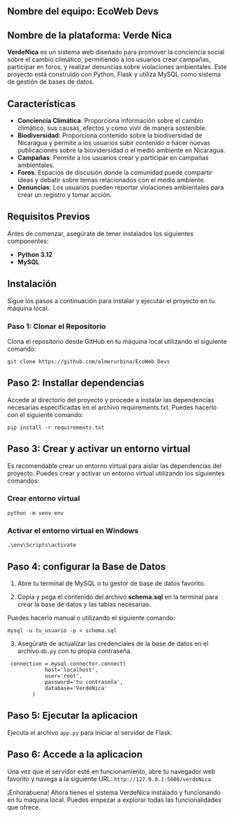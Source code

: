 ## Nombre del equipo: EcoWeb Devs
## Nombre de la plataforma: Verde Nica


**VerdeNica** es un sistema web diseñado para promover la conciencia social sobre el cambio climático, permitiendo a los usuarios crear campañas, participar en foros, y realizar denuncias sobre violaciones ambientales. Este proyecto está construido con Python, Flask y utiliza MySQL como sistema de gestión de bases de datos.

## Características

- **Conciencia Climática**: Proporciona información sobre el cambio climático, sus causas, efectos y como vivir de manera sostenible.
- **Biodiversidad**: Proporciona contenido sobre la biodiversidad de Nicaragua y permite a los usuarios subir contenido o hacer nuevas publicaciones sobre la biovidersidad o el medio ambiente en Nicaragua.
- **Campañas**: Permite a los usuarios crear y participar en campañas ambientales.
- **Foros**: Espacios de discusión donde la comunidad puede compartir ideas y debatir sobre temas relacionados con el medio ambiente.
- **Denuncias**: Los usuarios pueden reportar violaciones ambientales para crear un registro y tomar acción.

## Requisitos Previos

Antes de comenzar, asegúrate de tener instalados los siguientes componentes:

- **Python 3.12**
- **MySQL**

## Instalación

Sigue los pasos a continuación para instalar y ejecutar el proyecto en tu máquina local.

### Paso 1: Clonar el Repositorio

Clona el repositorio desde GitHub en tu máquina local utilizando el siguiente comando:


`git clone https://github.com/elmerurbina/EcoWeb_Devs`

## Paso 2: Installar dependencias

Accede al directorio del proyecto y procede a instalar las dependencias necesarias especificadas en el archivo requirements.txt. Puedes hacerlo con el siguiente comando:

`pip install -r requirements.txt`

## Paso 3: Crear y activar un entorno virtual
Es recomendable crear un entorno virtual para aislar las dependencias del proyecto. Puedes crear y activar un entorno virtual utilizando los siguientes comandos:

### Crear entorno virtual
`python -m venv env`

### Activar el entorno virtual en Windows
`.\env\Scripts\activate`

## Paso 4: configurar la Base de Datos
1. Abre tu terminal de MySQL o tu gestor de base de datos favorito.

2. Copia y pega el contenido del archivo **schema.sql** en la terminal para crear la base de datos y las tablas necesarias.

Puedes hacerlo manual o utilizando el siguiente comando:

`mysql -u tu_usuario -p < schema.sql`

3. Asegúrate de actualizar las credenciales de la base de datos en el archivo `db.py` con tu propia contraseña.
```
 connection = mysql.connector.connect(
            host='localhost',
            user='root',
            password='tu contraseña',
            database='VerdeNica'
        ) 
```
## Paso 5: Ejecutar la aplicacion
Ejecuta el archivo `app.py` para iniciar el servidor de Flask.

## Paso 6: Accede a la aplicacion
Una vez que el servidor esté en funcionamiento, abre tu navegador web favorito y navega a la siguiente URL:
`http://127.0.0.1:5000/verdeNica`

¡Enhorabuena! Ahora tienes el sistema VerdeNica instalado y funcionando en tu máquina local. Puedes empezar a explorar todas las funcionalidades que ofrece.
